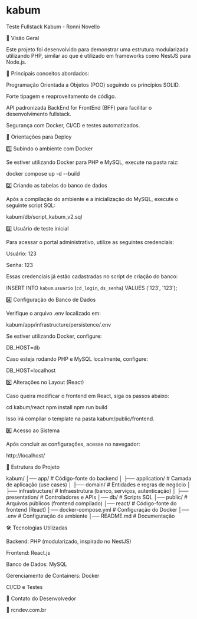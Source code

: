 # kabum
 
Teste Fullstack Kabum - Ronni Novello

🚀 Visão Geral

Este projeto foi desenvolvido para demonstrar uma estrutura modularizada utilizando PHP, similar ao que é utilizado em frameworks como NestJS para Node.js.

🔹 Principais conceitos abordados:

Programação Orientada a Objetos (POO) seguindo os princípios SOLID.

Forte tipagem e reaproveitamento de código.

API padronizada BackEnd for FrontEnd (BFF) para facilitar o desenvolvimento fullstack.

Segurança com Docker, CI/CD e testes automatizados.

📌 Orientações para Deploy

1️⃣ Subindo o ambiente com Docker

Se estiver utilizando Docker para PHP e MySQL, execute na pasta raiz:

docker compose up -d --build

2️⃣ Criando as tabelas do banco de dados

Após a compilação do ambiente e a inicialização do MySQL, execute o seguinte script SQL:

kabum/db/script_kabum_v2.sql

3️⃣ Usuário de teste inicial

Para acessar o portal administrativo, utilize as seguintes credenciais:

Usuário: 123

Senha: 123

Essas credenciais já estão cadastradas no script de criação do banco:

INSERT INTO `kabum`.`usuario` (`cd_login`, `ds_senha`) VALUES ('123', '123');

4️⃣ Configuração do Banco de Dados

Verifique o arquivo .env localizado em:

kabum/app/infrastructure/persistence/.env

Se estiver utilizando Docker, configure:

DB_HOST=db

Caso esteja rodando PHP e MySQL localmente, configure:

DB_HOST=localhost

5️⃣ Alterações no Layout (React)

Caso queira modificar o frontend em React, siga os passos abaixo:

cd kabum/react
npm install
npm run build

Isso irá compilar o template na pasta kabum/public/frontend.

6️⃣ Acesso ao Sistema

Após concluir as configurações, acesse no navegador:

http://localhost/

📂 Estrutura do Projeto

kabum/
│── app/                          # Código-fonte do backend
│   ├── application/              # Camada de aplicação (use cases)
│   ├── domain/                   # Entidades e regras de negócio
│   ├── infrastructure/           # Infraestrutura (banco, serviços, autenticação)
│   ├── presentation/             # Controladores e APIs
│── db/                           # Scripts SQL
│── public/                       # Arquivos públicos (frontend compilado)
│── react/                        # Código-fonte do frontend (React)
│── docker-compose.yml            # Configuração do Docker
│── .env                          # Configuração de ambiente
│── README.md                     # Documentação

🛠 Tecnologias Utilizadas

Backend: PHP (modularizado, inspirado no NestJS)

Frontend: React.js

Banco de Dados: MySQL

Gerenciamento de Containers: Docker

CI/CD e Testes

📧 Contato do Desenvolvedor

🔗 rcndev.com.br


